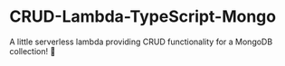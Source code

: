 # CRUD-Lambda-TypeScript-Mongo
A little serverless lambda providing CRUD functionality for a MongoDB collection! 🎉 
